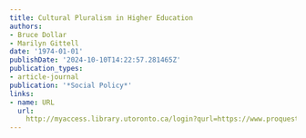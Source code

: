 ```yaml
---
title: Cultural Pluralism in Higher Education
authors:
- Bruce Dollar
- Marilyn Gittell
date: '1974-01-01'
publishDate: '2024-10-10T14:22:57.281465Z'
publication_types:
- article-journal
publication: '*Social Policy*'
links:
- name: URL
  url: 
    http://myaccess.library.utoronto.ca/login?qurl=https://www.proquest.com/docview/64077941?accountid=14771&bdid=38382&_bd=A4%2BimeabZTZ%2FkF1kHX6MEDv96w0%3D
---
```

